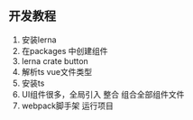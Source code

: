 ## 开发教程
 
 1. 安装lerna
 2. 在packages 中创建组件
 3. lerna crate button
 4. 解析ts vue文件类型
 5. 安装ts
 6. UI组件很多，全局引入 整合 组合全部组件文件
 7. webpack脚手架 运行项目
   